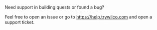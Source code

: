 Need support in building quests or found a bug? 

Feel free to open an issue or go to https://help.trywilco.com and open a support ticket.
